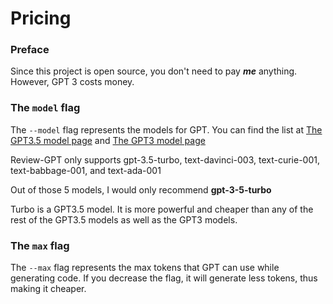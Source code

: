 # Pricing

### Preface

Since this project is open source, you don't need to pay ***me*** anything. However, GPT 3 costs money.


### The `model` flag

The `--model` flag represents the models for GPT. You can find the list at [The GPT3.5 model page](https://platform.openai.com/docs/models/gpt-3-5) and [The GPT3 model page](https://platform.openai.com/docs/models/gpt-3)

Review-GPT only supports gpt-3.5-turbo, text-davinci-003, text-curie-001, text-babbage-001, and text-ada-001

Out of those 5 models, I would only recommend **gpt-3-5-turbo**

Turbo is a GPT3.5 model. It is more powerful and cheaper than any of the rest of the GPT3.5 models as well as the GPT3 models.

### The `max` flag

The `--max` flag represents the max tokens that GPT can use while generating code. If you decrease the flag, it will generate less tokens, thus making it cheaper.


